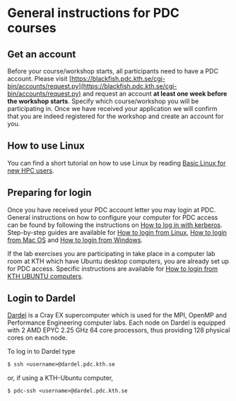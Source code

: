 

# General instructions for PDC courses

## Get an account

Before your course/workshop starts, all participants need to have a PDC account.
Please visit [https://blackfish.pdc.kth.se/cgi-bin/accounts/request.py](https://blackfish.pdc.kth.se/cgi-bin/accounts/request.py) and request an account
**at least one week before the workshop starts**.
Specify which course/workshop you will be participating in.
Once we have received your application we will confirm that you are indeed registered
for the workshop and create an account for you.

## How to use Linux

You can find a short tutorial on how to use Linux by reading [Basic Linux for new HPC users](../basics/introduction.md#basic-linux-for-new-hpc-users).

## Preparing for login

Once you have received your PDC account letter you may login at PDC.
General instructions on how to configure your computer for
PDC access can be found by following the instructions on [How to log in with kerberos](../login/kerberos_login.md#how-to-log-in-with-kerberos).
Step-by-step guides are available for [How to login from Linux](../login/linux_login.md), [How to login from Mac OS](../login/mac_login.md) and [How to login from Windows](../login/windows_login.md).

If the lab exercises you are participating in take place in a computer lab room at KTH which have
Ubuntu desktop computers, you are already set up for PDC access. Specific instructions
are available for [How to login from KTH UBUNTU computers](../login/linux_login.md#how-to-login-from-kth-ubuntu-computers).

## Login to Dardel

[Dardel](https://www.pdc.kth.se/hpc-services/computing-systems/about-dardel-1.1053338) is a
Cray EX supercomputer which is used for the MPI, OpenMP and Performance Engineering
computer labs. Each node on Dardel is equipped with 2 AMD EPYC 2.25 GHz 64 core processors, thus providing 128 physical cores on each node.

To log in to Dardel type

```default
$ ssh <username>@dardel.pdc.kth.se
```

or, if using a KTH-Ubuntu computer,

```default
$ pdc-ssh <username>@dardel.pdc.kth.se
```

